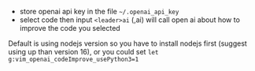 

- store openai api key in the file `~/.openai_api_key`
- select code then input `<leader>ai` (,ai) will call open ai about how to improve the code you selected


Default is using nodejs version so you have to install nodejs first (suggest using up than version 16), or you could set `let g:vim_openai_codeImprove_usePython3=1`
